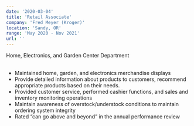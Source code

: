 ```yaml
---
date: '2020-03-04'
title: 'Retail Associate'
company: 'Fred Meyer (Kroger)'
location: 'Sandy, OR'
range: 'May 2020 - Nov 2021'
url: ''
---
```


Home, Electronics, and Garden Center Department
<br>
<br>

- Maintained home, garden, and electronics merchandise displays
- Provide detailed information about products to customers, recommend appropriate products based on their needs.
- Provided customer service, performed cashier functions, and sales and inventory monitoring operations
- Maintain awareness of overstock/understock conditions to maintain ordering system integrity
- Rated “can go above and beyond” in the annual performance review
